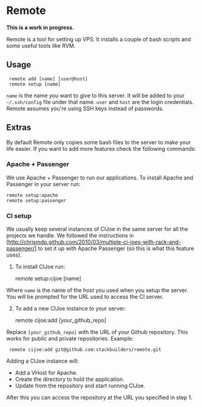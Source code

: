 Remote
======

**This is a work in progress.**

Remote is a tool for setting up VPS. It installs a couple of bash scripts and some useful tools like
RVM.

Usage
-----

     remote add [name] [user@host]
     remote setup [name]

`name` is the name you want to give to this server. It will be added to your `~/.ssh/config` file
under that name. `user` and `host` are the login credentials. Remote assumes you're using SSH keys
instead of passwords.

Extras
------------

By default Remote only copies some bash files to the server to make your life easier. If you want to
add more features check the following commands:

### Apache + Passenger

We use Apache + Passenger to run our applications. To install Apache and Passenger in your server
run:

    remote setup:apache
    remote setup:passenger

### CI setup

We usually keep several instances of CIJoe in the same server for all the projects we handle. We followed the
instructions in [http://chrismdp.github.com/2010/03/multiple-ci-joes-with-rack-and-passenger/] to
set it up with Apache Passenger (so this is what this feature uses).

1. To install CIJoe run:

     remote setup:cijoe [name]

Where `name` is the name of the host you used when you setup the server. You will be prompted for
the URL used to access the CI server.

2. To add a new CIJoe instance to your server:

     remote cijoe:add [your_github_repo]

Replace `[your_github_repo]` with the URL of your Github repository. This works for public and
private repositories. Example:

     remote cijoe:add git@github.com:stackbuilders/remote.git

Adding a CIJoe instance will:

* Add a VHost for Apache.
* Create the directory to hold the application.
* Update from the repository and start running CIJoe.

After this you can access the repository at the URL you specified in step 1.


